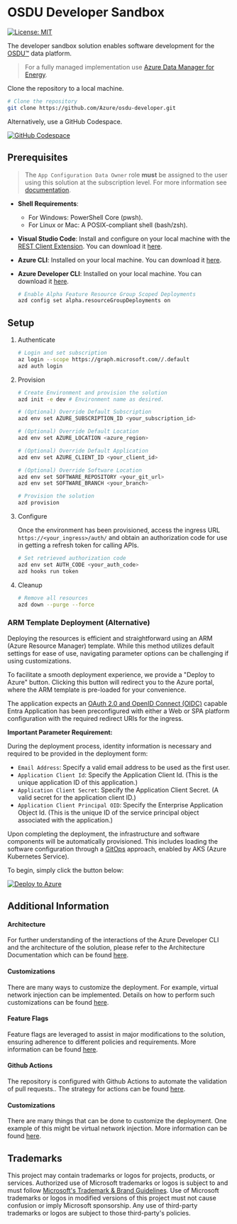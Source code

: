 # OSDU Developer Sandbox

[![License: MIT](https://img.shields.io/badge/License-MIT-yellow.svg)](https://opensource.org/licenses/MIT)  

The developer sandbox solution enables software development for the [OSDU™](https://community.opengroup.org/osdu/platform) data platform. 
> For a fully managed implementation use [Azure Data Manager for Energy](https://azure.microsoft.com/en-us/products/data-manager-for-energy).

Clone the repository to a local machine.

```bash
# Clone the repository
git clone https://github.com/Azure/osdu-developer.git
```

Alternatively, use a GitHub Codespace.

 [![GitHub Codespace](https://github.com/codespaces/badge.svg)](https://codespaces.new/azure/osdu-developer)

## Prerequisites

> The `App Configuration Data Owner` role __must__ be assigned to the user using this solution at the subscription level. For more information see [documentation](https://learn.microsoft.com/en-us/azure/azure-app-configuration/quickstart-deployment-overview?tabs=portal#azure-app-configuration-authorization).


- __Shell Requirements__: 
  - For Windows: PowerShell Core (pwsh).
  - For Linux or Mac: A POSIX-compliant shell (bash/zsh).

- __Visual Studio Code__: Install and configure on your local machine with the [REST Client Extension](https://marketplace.visualstudio.com/items?itemName=humao.rest-client). You can download it [here](https://code.visualstudio.com/download).

- __Azure CLI__: Installed on your local machine. You can download it [here](https://docs.microsoft.com/en-us/cli/azure/install-azure-cli).

- __Azure Developer CLI__: Installed on your local machine. You can download it [here](https://learn.microsoft.com/en-us/azure/developer/azure-developer-cli/install-azd).

    ```bash
    # Enable Alpha Feature Resource Group Scoped Deployments
    azd config set alpha.resourceGroupDeployments on
    ```


## Setup


1. Authenticate

    ```bash
    # Login and set subscription
    az login --scope https://graph.microsoft.com//.default
    azd auth login
    ```

2. Provision

    ```bash    
    # Create Environment and provision the solution
    azd init -e dev # Environment name as desired.
    
    # (Optional) Override Default Subscription
    azd env set AZURE_SUBSCRIPTION_ID <your_subscription_id>

    # (Optional) Override Default Location
    azd env set AZURE_LOCATION <azure_region>

    # (Optional) Override Default Application
    azd env set AZURE_CLIENT_ID <your_client_id>

    # (Optional) Override Software Location
    azd env set SOFTWARE_REPOSITORY <your_git_url>
    azd env set SOFTWARE_BRANCH <your_branch>

    # Provision the solution
    azd provision
    ```

3. Configure

    Once the environment has been provisioned, access the ingress URL `https://<your_ingress>/auth/` and obtain an authorization code for use in getting a refresh token for calling APIs.

    ```bash    
    # Set retrieved authorization code
    azd env set AUTH_CODE <your_auth_code>
    azd hooks run token
    ```

4. Cleanup

    ```bash
    # Remove all resources
    azd down --purge --force
    ```

### ARM Template Deployment  (Alternative)

Deploying the resources is efficient and straightforward using an ARM (Azure Resource Manager) template. While this method utilizes default settings for ease of use, navigating parameter options can be challenging if using customizations.

To facilitate a smooth deployment experience, we provide a "Deploy to Azure" button. Clicking this button will redirect you to the Azure portal, where the ARM template is pre-loaded for your convenience.

The application expects an [OAuth 2.0 and OpenID Connect (OIDC)](https://learn.microsoft.com/en-us/entra/identity-platform/v2-oauth2-implicit-grant-flow) capable Entra Application has been preconfigured with either a Web or SPA platform configuration with the required redirect URIs for the ingress.

**Important Parameter Requirement:**

During the deployment process, identity information is necessary and required to be provided in the deployment form:

- `Email Address`: Specify a valid email address to be used as the first user.
- `Application Client Id`: Specify the Application Client Id. (This is the unique application ID of this application.)
- `Application Client Secret`: Specify the Application Client Secret. (A valid secret for the application client ID.)
- `Application Client Principal OID`: Specify the Enterprise Application Object Id. (This is the unique ID of the service principal object associated with the application.)


Upon completing the deployment, the infrastructure and software components will be automatically provisioned. This includes loading the software configuration through a [GitOps](https://learn.microsoft.com/en-us/azure/architecture/example-scenario/gitops-aks/gitops-blueprint-aks) approach, enabled by AKS (Azure Kubernetes Service).

To begin, simply click the button below:

[![Deploy to Azure](https://aka.ms/deploytoazurebutton)](https://portal.azure.com/#create/Microsoft.Template/uri/https%3A%2F%2Fraw.githubusercontent.com%2FAzure%2Fosdu-developer%2Fmain%2Fazuredeploy.json)


## Additional Information

#### Architecture

For further understanding of the interactions of the Azure Developer CLI and the architecture of the solution, please refer to the Architecture Documentation which can be found [here](docs/archiecture.md).


#### Customizations

There are many ways to customize the deployment. For example, virtual network injection can be implemented. Details on how to perform such customizations can be found [here](docs/vnet-injection.md).


#### Feature Flags

Feature flags are leveraged to assist in major modifications to the solution, ensuring adherence to different policies and requirements. More information can be found [here](docs/feature-flags.md).
                          

#### Github Actions

The repository is configured with Github Actions to automate the validation of pull requests.. The strategy for actions can be found [here](docs/pipelines.md).


#### Customizations

There are many things that can be done to customize the deployment. One example of this might be virtual network injection. More information can be found [here](docs/vnet-injection.md).


## Trademarks

This project may contain trademarks or logos for projects, products, or services. Authorized use of Microsoft
trademarks or logos is subject to and must follow
[Microsoft's Trademark & Brand Guidelines](https://www.microsoft.com/en-us/legal/intellectualproperty/trademarks/usage/general).
Use of Microsoft trademarks or logos in modified versions of this project must not cause confusion or imply Microsoft sponsorship.
Any use of third-party trademarks or logos are subject to those third-party's policies.



